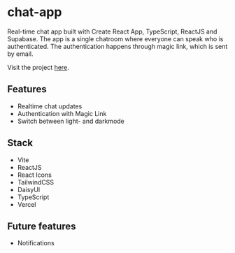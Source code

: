 # chat-app

Real-time chat app built with Create React App, TypeScript, ReactJS and Supabase. The app is a single chatroom where everyone can speak who is authenticated. The authentication happens through magic link, which is sent by email.

Visit the project [here](https://chat-app-one-self.vercel.app/).

## Features

- Realtime chat updates
- Authentication with Magic Link
- Switch between light- and darkmode

## Stack

- Vite
- ReactJS
- React Icons
- TailwindCSS
- DaisyUI
- TypeScript
- Vercel

## Future features

- Notifications
